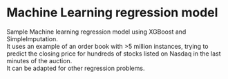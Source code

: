 # Machine Learning regression model
Sample Machine learning regression model using XGBoost and SimpleImputation. <br>
It uses an example of an order book with >5 million instances, trying to predict the closing price for hundreds of stocks listed on Nasdaq in the last minutes of the auction. <br>
It can be adapted for other regression problems.

